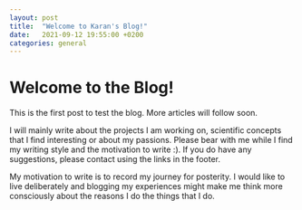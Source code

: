 ```yaml
---
layout: post
title:  "Welcome to Karan's Blog!"
date:   2021-09-12 19:55:00 +0200
categories: general
---
```


# Welcome to the Blog!

This is the first post to test the blog. More articles will follow soon.

I will mainly write about the projects I am working on, scientific concepts that I find interesting or about my passions. Please bear with me while I find my writing style and the motivation to write :). If you do have any suggestions, please contact using the links in the footer.

My motivation to write is to record my journey for posterity. I would like to live deliberately and blogging my experiences might make me think more consciously about the reasons I do the things that I do.